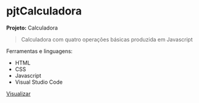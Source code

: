 # pjtCalculadora
**Projeto:** Calculadora
> Calculadora com quatro operações básicas produzida em Javascript

Ferramentas e linguagens:
  * HTML
  * CSS
  * Javascript
  * Visual Studio Code

[Visualizar](https://nogueira-lucas.github.io/pjtCalculadora/index.html)
